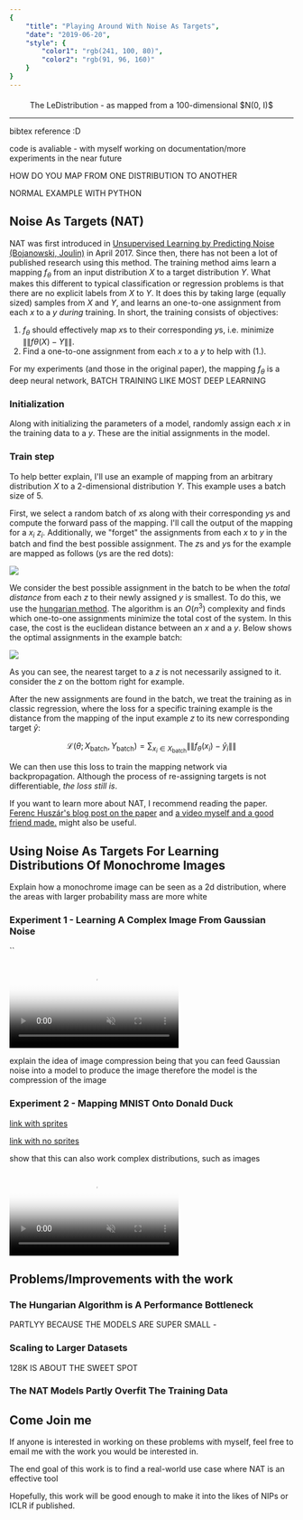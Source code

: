 ```yaml
---
{
    "title": "Playing Around With Noise As Targets",
    "date": "2019-06-20",
    "style": {
        "color1": "rgb(241, 100, 80)",
        "color2": "rgb(91, 96, 160)"
    }
}
---
```


<script src='https://cdnjs.cloudflare.com/ajax/libs/mathjax/2.7.4/latest.js?config=TeX-MML-AM_CHTML' async></script>
<script type="text/x-mathjax-config">
  MathJax.Hub.Config({tex2jax: {inlineMath: [['$','$'], ['\\(','\\)']]}});
</script>
<!-- <video poster="//i.imgur.com/Cgx9q4Th.jpg" preload="auto" autoplay="autoplay" muted="muted" webkit-playsinline=""
style="width:var(--postwidth); height:var(--postwidth)%">
    <source src="//i.imgur.com/Cgx9q4T.mp4" type="video/mp4">
</video> -->

<img src="https://media.giphy.com/media/L07xN1Awvr6yfdVigS/giphy.gif" style="filter: brightness(250%);padding-bottom:5px;" alt="">

<div align="center"> The LeDistribution - as mapped from a 100-dimensional $N(0, I)$ </div>

---

bibtex reference :D

code is avaliable - with myself working on documentation/more experiments in the near future

HOW DO YOU MAP FROM ONE DISTRIBUTION TO ANOTHER

NORMAL EXAMPLE WITH PYTHON


## Noise As Targets (NAT)

NAT was first introduced in [Unsupervised Learning by Predicting Noise (Bojanowski, Joulin)](https://arxiv.org/abs/1704.05310) in April 2017. Since then, there has not been a lot of published research using this method. The training method aims learn a mapping $f_\theta$ from an input distribution $X$ to a target distribution $Y$. What makes this different to typical classification or regression problems is that there are no explicit labels from $X$ to $Y$. It does this by taking large (equally sized) samples from $X$ and $Y$, and learns an one-to-one assignment from each $x$ to a $y$ *during* training. In short, the training consists of objectives:

1. $f_\theta$ should effectively map $x$s to their corresponding $y$s, i.e. minimize $\|\| f\theta(X) - Y \|\|$.
2. Find a one-to-one assignment from each $x$ to a $y$ to help with (1.).


For my experiments (and those in the original paper), the mapping $f_\theta$ is a deep neural network,
BATCH TRAINING LIKE MOST DEEP LEARNING


### Initialization

Along with initializing the parameters of a model, randomly assign each $x$ in the training data to a $y$. These are the initial assignments in the model.


### Train step

To help better explain, I'll use an example of mapping from an arbitrary distribution $X$ to a 2-dimensional distribution $Y$. This example uses a batch size of 5.

First, we select a random batch of $x$s along with their corresponding $y$s and compute the forward pass of the mapping. I'll call the output of the mapping for a $x_i$ $z_i$.
Additionally, we "forget" the assignments from each $x$ to $y$ in the batch and find the best possible assignment.
 The $z$s and $y$s for the example are mapped as follows ($y$s are the red dots):

![](https://i.imgur.com/rUSyrzI.jpg)

We consider the best possible assignment in the batch to be when the *total distance* from each $z$ to their newly assigned $y$ is smallest.
To do this, we use the [hungarian method](https://en.wikipedia.org/wiki/Hungarian_algorithm). The algorithm is an $O(n^3)$ complexity and finds which one-to-one assignments minimize the total cost of the system. In this case, the cost is the euclidean distance between an $x$ and a $y$. Below shows the optimal assignments in the example batch:

![](https://i.imgur.com/VpFljMQ.jpg)

As you can see, the nearest target to a $z$ is not necessarily assigned to it. consider the $z$ on the bottom right for example.

After the new assignments are found in the batch, we treat the training as in classic regression, where the loss for a specific training example is the distance from the mapping of the input example $z$ to its new corresponding target $\hat{y}$:

$$
\mathcal{L}(\theta ; X_\text{batch}, Y_\text{batch}) = \sum_{x_i \in X_\text{batch}} \|\| f_\theta(x_i) - \hat{y}_i \|\|
$$

We can then use this loss to train the mapping network via backpropagation. Although the process of re-assigning targets is not differentiable, *the loss still is*.


If you want to learn more about NAT, I recommend reading the paper. [Ferenc Huszár's blog post on the paper](https://www.inference.vc/unsupervised-learning-by-predicting-noise-an-information-maximization-view-2/) and [a video myself and a good friend made.](https://www.youtube.com/watch?v=CkSVb1ZMlnU) might also be useful.

## Using Noise As Targets For Learning Distributions Of Monochrome Images

Explain how a monochrome image can be seen as a 2d distribution, where the areas with larger probability mass are more white

### Experiment 1 - Learning A Complex Image From Gaussian Noise
``
<div class="videoContainer">
<video poster="//i.imgur.com/Cgx9q4Th.jpg" preload="auto" autoplay="autoplay" muted="muted" loop="loop" webkit-playsinline="">
    <source src="//i.imgur.com/Cgx9q4T.mp4" type="video/mp4">
</video>
</div>


explain the idea of image compression being that you can feed Gaussian noise into a model to produce the image
therefore the model is the compression of the image

### Experiment 2 - Mapping MNIST Onto Donald Duck

[link with sprites](https://projector.tensorflow.org/?config=https://gist.githubusercontent.com/coopie/cc1112863687995287f83f22593202b9/raw/1a8d05b0d5c369c792c5de1caa689d7a1135e779/config.json)

 [link with no sprites](https://projector.tensorflow.org/?config=https://gist.githubusercontent.com/coopie/cc1112863687995287f83f22593202b9/raw/ec47b8a3fd514162b748eb395d34029c25b975a7/config_no_sprite.json)


show that this can also work complex distributions, such as images

<div class="videoContainer">
<video poster="//i.imgur.com/1uXoCggh.jpg" preload="auto" autoplay="autoplay" muted="muted" loop="loop" webkit-playsinline="">
    <source src="//i.imgur.com/1uXoCgg.mp4" type="video/mp4">
</video>
</div>

## Problems/Improvements with the work

### The Hungarian Algorithm is A Performance Bottleneck

PARTLYY BECAUSE THE MODELS ARE SUPER SMALL -

### Scaling to Larger Datasets

128K IS ABOUT THE SWEET SPOT

### The NAT Models Partly Overfit The Training Data


## Come Join me

If anyone is interested in working on these problems with myself, feel free to email me with the work you would be interested in.

The end goal of this work is to find a real-world use case where NAT is an effective tool

Hopefully, this work will be good enough to make it into the likes of NIPs or ICLR if published.
